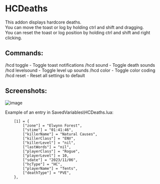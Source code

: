 
# HCDeaths

This addon displays hardcore deaths.   
You can move the toast or log by holding ctrl and shift and dragging.    
You can reset the toast or log position by holding ctrl and shift and right clicking.    


## Commands:
/hcd toggle - Toggle toast notifications
/hcd sound - Toggle death sounds
/hcd levelsound - Toggle level up sounds
/hcd color - Toggle color coding
/hcd reset - Reset all settings to default

## Screenshots:

![image](https://github.com/GryllsAddons/HCDeaths/assets/107083057/ca495c25-c977-40c7-9657-a3634a900dcb)

Example of an entry in SavedVariables\HCDeaths.lua:

```
	[1] = {
		["zone"] = "Elwynn Forest",
		["stime"] = "01:41:46",
		["killerName"] = "Natural Causes",
		["killerClass"] = "ENV",
		["killerLevel"] = "nil",
		["lastWords"] = "nil",
		["playerClass"] = "Rogue",
		["playerLevel"] = 10,
		["sdate"] = "2023/11/06",
		["hcType"] = "HC",
		["playerName"] = "Tents",
		["deathType"] = "PVE",
	},
```
